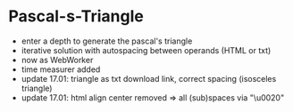 # Pascal-s-Triangle

+ enter a depth to generate the pascal's triangle
+ iterative solution with autospacing between operands (HTML or txt)
+ now as WebWorker
+ time measurer added
+ update 17.01: triangle as txt download link, correct spacing (isosceles triangle)
+ update 17.01: html align center removed => all (sub)spaces via "\u0020"